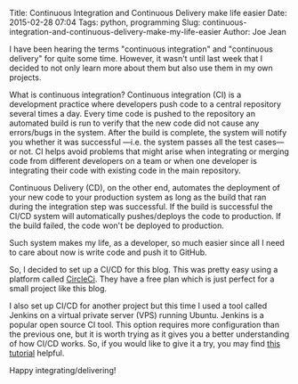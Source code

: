 Title: Continuous Integration and Continuous Delivery make life easier
Date: 2015-02-28 07:04
Tags: python, programming
Slug:  continuous-integration-and-continuous-delivery-make-my-life-easier
Author: Joe Jean

I have been hearing the terms "continuous integration" and "continuous delivery" for quite some time. However, it wasn't until last week that I decided to not only learn more about them but also use them in my own projects.

What is continuous integration? Continuous integration (CI) is a development practice where developers push code to a central repository several times a day. Every time code is pushed to the repository an automated build is run to verify that the new code did not cause any errors/bugs in the system. After the build is complete, the system will notify you whether it was successful —i.e. the system passes all the test cases— or not. CI helps avoid problems that might arise when integrating or merging code from different developers on a team or when one developer is integrating their code with existing code in the main repository.

Continuous Delivery (CD), on the other end, automates the deployment of your new code to your production system as long as the build that ran during the integration step was successful. If the build is successful the CI/CD system will automatically pushes/deploys the code to production. If the build failed, the code won't be deployed to production.

Such system makes my life, as a developer, so much easier since all I need to care about now is write code and push it to GitHub.

So, I decided to set up a CI/CD for this blog. This was pretty easy using a platform called [CircleCi](https://circleci.com). They have a free plan which is just perfect for a small project like this blog.

I also set up CI/CD for another project but this time I used a tool called Jenkins on a virtual private server (VPS) running Ubuntu. Jenkins is a popular open source CI tool. This option requires more configuration than the previous one, but it is worth trying as it gives you a better understanding of how CI/CD works. So, if you would like to give it a try, you may find [this tutorial](http://code.tutsplus.com/tutorials/setting-up-continuous-integration-continuous-deployment-with-jenkins--cms-21511) helpful.

Happy integrating/delivering!















